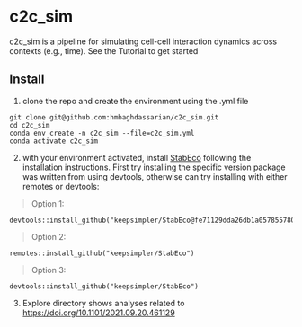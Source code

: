 # c2c_sim
c2c_sim is a pipeline for simulating cell-cell interaction dynamics across contexts (e.g., time). See the Tutorial to get started

## Install 
1. clone the repo and create the environment using the .yml file

```
git clone git@github.com:hmbaghdassarian/c2c_sim.git
cd c2c_sim
conda env create -n c2c_sim --file=c2c_sim.yml
conda activate c2c_sim
```

2. with your environment activated, install [StabEco](https://rdrr.io/github/keepsimpler/StabEco/) following the installation instructions. First try installing the specific version package was written from using devtools, otherwise can try installing with either remotes or devtools:

>Option 1:
```
devtools::install_github("keepsimpler/StabEco@fe71129dda26db1a0578557808960460e09201f6")

```

>Option 2: 
```
remotes::install_github("keepsimpler/StabEco")
```

>Option 3:
```
devtools::install_github("keepsimpler/StabEco")
```
3. Explore directory shows analyses related to https://doi.org/10.1101/2021.09.20.461129